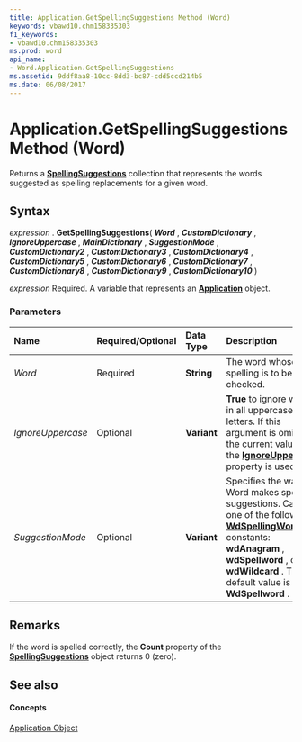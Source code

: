 ```yaml
---
title: Application.GetSpellingSuggestions Method (Word)
keywords: vbawd10.chm158335303
f1_keywords:
- vbawd10.chm158335303
ms.prod: word
api_name:
- Word.Application.GetSpellingSuggestions
ms.assetid: 9ddf8aa8-10cc-8dd3-bc87-cdd5ccd214b5
ms.date: 06/08/2017
---
```



# Application.GetSpellingSuggestions Method (Word)

Returns a **[SpellingSuggestions](spellingsuggestions-object-word.md)** collection that represents the words suggested as spelling replacements for a given word.


## Syntax

 _expression_ . **GetSpellingSuggestions**( **_Word_** , **_CustomDictionary_** , **_IgnoreUppercase_** , **_MainDictionary_** , **_SuggestionMode_** , **_CustomDictionary2_** , **_CustomDictionary3_** , **_CustomDictionary4_** , **_CustomDictionary5_** , **_CustomDictionary6_** , **_CustomDictionary7_** , **_CustomDictionary8_** , **_CustomDictionary9_** , **_CustomDictionary10_** )

 _expression_ Required. A variable that represents an **[Application](application-object-word.md)** object.


### Parameters



|**Name**|**Required/Optional**|**Data Type**|**Description**|
|:-----|:-----|:-----|:-----|
| _Word_|Required| **String**|The word whose spelling is to be checked.|
| _IgnoreUppercase_|Optional| **Variant**| **True** to ignore words in all uppercase letters. If this argument is omitted, the current value of the **[IgnoreUppercase](options-ignoreuppercase-property-word.md)** property is used.|
| _SuggestionMode_|Optional| **Variant**|Specifies the way Word makes spelling suggestions. Can be one of the following **[WdSpellingWordType](wdspellingwordtype-enumeration-word.md)** constants: **wdAnagram** , **wdSpellword** , or **wdWildcard** . The default value is **WdSpellword** .|

## Remarks

If the word is spelled correctly, the **Count** property of the **[SpellingSuggestions](spellingsuggestions-object-word.md)** object returns 0 (zero).


## See also


#### Concepts


[Application Object](application-object-word.md)


